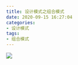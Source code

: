 ```yaml
---
title: 设计模式之组合模式
date: 2020-09-15 16:27:04
categories: 
- 设计模式
tags:
- 组合模式
---
```


![](https://tvax2.sinaimg.cn/large/008aQ1h9ly1girewzphzqj30p00dwt9w.jpg)

<!-- more -->